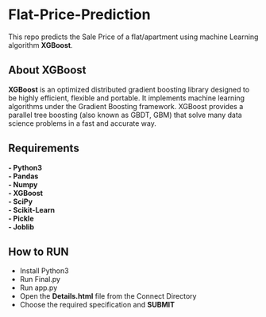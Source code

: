 # Flat-Price-Prediction
This repo predicts the Sale Price of a flat/apartment using machine Learning algorithm **XGBoost**.

## About XGBoost ##
**XGBoost** is an optimized distributed gradient boosting library designed to be highly efficient, flexible and portable. It implements machine learning algorithms under the Gradient Boosting framework. XGBoost provides a parallel tree boosting (also known as GBDT, GBM) that solve many data science problems in a fast and accurate way.

## Requirements ##
**- Python3<br/>**
**- Pandas<br/>**
**- Numpy<br/>**
**- XGBoost<br/>**
**- SciPy<br/>**
**- Scikit-Learn<br/>**
**- Pickle<br/>**
**- Joblib<br/>**

## How to RUN ##

- Install Python3<br/>
- Run Final.py<br/>
- Run app.py<br/>
- Open the **Details.html** file from the Connect Directory<br/>
- Choose the required specification and **SUBMIT**<br/>
